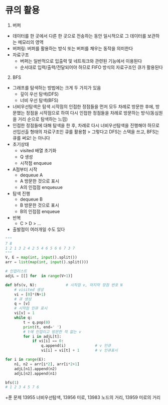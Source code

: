 # 큐의 활용
1. 버퍼
- 데이터를 한 곳에서 다른 한 곳으로 전송하는 동안 일시적으로 그 데이터를 보관하는 메모리의 영역
- 버퍼링: 버퍼를 활용하는 방식 또는 버퍼를 채우는 동작을 의미한다
- 자료구조
  - 버퍼는 일반적으로 입출력 및 네트워크와 관련된 기능에서 이용된다
  - 순서대로 입력/출력/전달되어야 하므로 FIFO 방식의 자료구조인 큐가 활용된다

2. BFS
- 그래프를 탐색하는 방법에는 크게 두 가지가 있음
  - 깊이 우선 탐색(DFS)
  - 너비 우선 탐색(BFS)
- 너비우선탐색은 탐색 시작점의 인접한 정점들을 먼저 모두 차례로 방문한 후에, 방문했는 정점을 시작점으로 하여 다시 인접한 정점들을 차례로 방문하는 방식(동심원을 거리 순으로 탐색하는 느낌)
- 인접한 정점들에 대해 탐색을 한 후, 차례로 다시 너비우선탐색을 진행해야 하므로 선입선출 형태의 자료구조인 큐를 활용함 > 그렇다고 DFS는 스택을 쓰고, BFS는 큐를 써요! 는 아니다
- 초기상태
  - visited 배열 초기화
  - Q 생성
  - 시작점 enqueue
- A점부터 시작
  - dequeue A
  - A 방문한 것으로 표시
  - A의 인접점 enqueuue
- 탐색 진행
  - dequeue B
  - B 방문한 것으로 표시
  - B의 인접점 enqueue
- 반복
  - C > D > ...
- 출발점이 여러개일 수도 있다

```python
"""
7 8
1 2 1 3 2 4 2 5 4 6 5 6 6 7 3 7
"""
V, E = map(int, input().split())
arr = list(map(int, input().split()))

# 인접리스트
adjL = [[] for  in range(V+1)]

def bfs(v, N):             # 시작점 v, 마지막 정점 번호 N
    # visited 생성
    vi = [0]*(N+1)
    # 큐 생성
    q = [v]
    # 시작점 인큐 표시
    vi[v] = 1
    while q:
        t = q.pop(0)
        print(t, end=' ')
        # t에 인접이고 방문한 적 없는 v
        for i in adjL[t]:
            if vi[i] == 0:
                q.append(i)             # v 인큐
                vi[i] = vi[t] + 1       # v 인큐표시

for i in range(E):
    n1, n2 = arr[i*2], arr[i*2+1]
    adjL[n1].append(n2)
    adjL[n2].append(n1)

bfs(1)
# 1 2 3 4 5 7 6
```


\+푼 문제
13955 너비우선탐색, 13956 미로, 13983 노드의 거리, 13959 미로의 거리